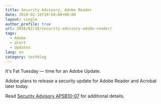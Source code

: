 ```yaml
---
title: Security Advisory, Adobe Reader
date: 2010-02-16T19:50:00+00:00
layout: single
author_profile: true
url: 2010/02/16/security-advisory-adobe-reader/
tags:
  - Adobe
  - alert
  - Updates
lang: en
category: techblog
---
```

It's Fat Tuesday — time for an Adobe Update.

Adobe plans to release a security update for Adobe Reader and Acrobat later today.

Read [Security Advisory APSB10-07](http://www.adobe.com/support/security/bulletins/apsb10-07.html) for additional details.